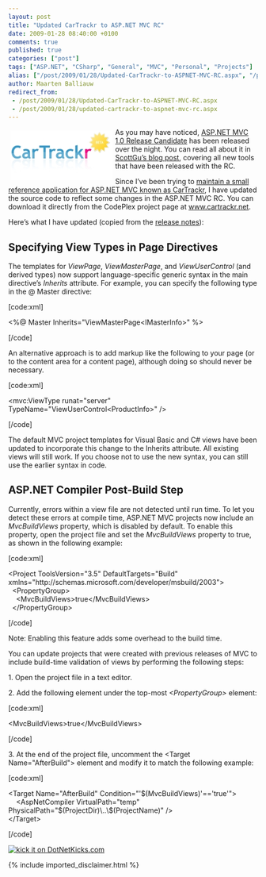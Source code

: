 ```yaml
---
layout: post
title: "Updated CarTrackr to ASP.NET MVC RC"
date: 2009-01-28 08:40:00 +0100
comments: true
published: true
categories: ["post"]
tags: ["ASP.NET", "CSharp", "General", "MVC", "Personal", "Projects"]
alias: ["/post/2009/01/28/Updated-CarTrackr-to-ASPNET-MVC-RC.aspx", "/post/2009/01/28/updated-cartrackr-to-aspnet-mvc-rc.aspx"]
author: Maarten Balliauw
redirect_from:
 - /post/2009/01/28/Updated-CarTrackr-to-ASPNET-MVC-RC.aspx
 - /post/2009/01/28/updated-cartrackr-to-aspnet-mvc-rc.aspx
---
```

<p>
<a href="http://www.cartrackr.net" target="_blank"><img style="display: inline; margin: 5px; border-width: 0px" src="/images/WindowsLiveWriter/UpdatedCarTrackrtoASP.NETMVCRC_7A3D/image_6a85bd63-e0f1-4e0a-a1bb-4a2143240f0e.png" border="0" alt="image" title="image" width="206" height="100" align="left" /></a> As you may have noticed, <a href="http://go.microsoft.com/fwlink/?LinkID=141184&amp;clcid=0x409" target="_blank">ASP.NET MVC 1.0 Release Candidate</a> has been released over the night. You can read all about it in <a href="http://weblogs.asp.net/scottgu/archive/2009/01/27/asp-net-mvc-1-0-release-candidate-now-available.aspx" target="_blank">ScottGu&rsquo;s blog post</a>, covering all new tools that have been released with the RC. 
</p>
<p>
Since I&rsquo;ve been trying to <a href="/post/2008/10/21/CarTrackr-Sample-ASPNET-MVC-application.aspx" target="_blank">maintain a small reference application for ASP.NET MVC known as CarTrackr</a>, I have updated the source code to reflect some changes in the ASP.NET MVC RC. You can download it directly from the CodePlex project page at <a href="http://www.cartrackr.net">www.cartrackr.net</a>. 
</p>
<p>
Here&rsquo;s what I have updated (copied from the <a href="http://go.microsoft.com/fwlink/?LinkID=137661&amp;clcid=0x409" target="_blank">release notes</a>): 
</p>
<h2>Specifying View Types in Page Directives</h2>
<p>
The templates for <em>ViewPage</em>, <em>ViewMasterPage</em>, and <em>ViewUserControl</em> (and derived types) now support language-specific generic syntax in the main directive&rsquo;s <em>Inherits</em> attribute. For example, you can specify the following type in the @ Master directive: 
</p>
<p>
[code:xml] 
</p>
<p>
&lt;%@ Master Inherits=&quot;ViewMasterPage&lt;IMasterInfo&gt;&quot; %&gt; 
</p>
<p>
[/code] 
</p>
<p>
An alternative approach is to add markup like the following to your page (or to the content area for a content page), although doing so should never be necessary. 
</p>
<p>
[code:xml] 
</p>
<p>
&lt;mvc:ViewType runat=&quot;server&quot; TypeName=&quot;ViewUserControl&lt;ProductInfo&gt;&quot; /&gt; 
</p>
<p>
[/code] 
</p>
<p>
The default MVC project templates for Visual Basic and C# views have been updated to incorporate this change to the Inherits attribute. All existing views will still work. If you choose not to use the new syntax, you can still use the earlier syntax in code. 
</p>
<h2>ASP.NET Compiler Post-Build Step</h2>
<p>
Currently, errors within a view file are not detected until run time. To let you detect these errors at compile time, ASP.NET MVC projects now include an <em>MvcBuildViews</em> property, which is disabled by default. To enable this property, open the project file and set the <em>MvcBuildViews</em> property to true, as shown in the following example: 
</p>
<p>
[code:xml]
</p>
<p>
&lt;Project ToolsVersion=&quot;3.5&quot; DefaultTargets=&quot;Build&quot; xmlns=&quot;http://schemas.microsoft.com/developer/msbuild/2003&quot;&gt;&nbsp;<br />
&nbsp; &lt;PropertyGroup&gt;&nbsp;<br />
&nbsp;&nbsp;&nbsp; &lt;MvcBuildViews&gt;true&lt;/MvcBuildViews&gt;&nbsp;<br />
&nbsp; &lt;/PropertyGroup&gt; 
</p>
<p>
[/code]
</p>
<p>
Note: Enabling this feature adds some overhead to the build time. 
</p>
<p>
You can update projects that were created with previous releases of MVC to include build-time validation of views by performing the following steps: 
</p>
<p>
1. Open the project file in a text editor. 
</p>
<p>
2. Add the following element under the top-most <em>&lt;PropertyGroup&gt;</em> element: 
</p>
<p>
[code:xml] 
</p>
<p>
&lt;MvcBuildViews&gt;true&lt;/MvcBuildViews&gt; 
</p>
<p>
[/code] 
</p>
<p>
3. At the end of the project file, uncomment the &lt;Target Name=&quot;AfterBuild&quot;&gt; element and modify it to match the following example: 
</p>
<p>
[code:xml] 
</p>
<p>
&lt;Target Name=&quot;AfterBuild&quot; Condition=&quot;&#39;$(MvcBuildViews)&#39;==&#39;true&#39;&quot;&gt;&nbsp;<br />
&nbsp;&nbsp;&nbsp; &lt;AspNetCompiler VirtualPath=&quot;temp&quot; PhysicalPath=&quot;$(ProjectDir)\..\$(ProjectName)&quot; /&gt;<br />
&lt;/Target&gt; 
</p>
<p>
[/code] 
</p>
<p>
<a href="http://www.dotnetkicks.com/kick/?url=/post/2009/01/28/Updated-CarTrackr-to-ASPNET-MVC-RC.aspx&amp;title=Updated CarTrackr to ASP.NET MVC RC"><img src="http://www.dotnetkicks.com/Services/Images/KickItImageGenerator.ashx?url=/post/2009/01/28/Updated-CarTrackr-to-ASPNET-MVC-RC.aspx" border="0" alt="kick it on DotNetKicks.com" width="82" height="18" /> </a>
</p>


{% include imported_disclaimer.html %}

